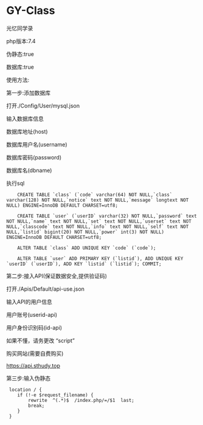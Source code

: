 # GY-Class
光忆同学录

php版本:7.4

伪静态:true

数据库:true

使用方法:
    
  第一步:添加数据库
  
  打开./Config/User/mysql.json
    
  输入数据库信息
      
   数据库地址(host)
   
   数据库用户名(username)
   
   数据库密码(password)
   
   数据库名(dbname)
        
  执行sql
  
        CREATE TABLE `class` (`code` varchar(64) NOT NULL,`class` varchar(128) NOT NULL,`notice` text NOT NULL,`message` longtext NOT NULL) ENGINE=InnoDB DEFAULT CHARSET=utf8;
        
        CREATE TABLE `user` (`userID` varchar(32) NOT NULL,`password` text NOT NULL,`name` text NOT NULL,`set` text NOT NULL,`userset` text NOT NULL,`classcode` text NOT NULL,`info` text NOT NULL,`self` text NOT NULL,`listid` bigint(20) NOT NULL,`power` int(3) NOT NULL) ENGINE=InnoDB DEFAULT CHARSET=utf8;
        
        ALTER TABLE `class` ADD UNIQUE KEY `code` (`code`);
        
        ALTER TABLE `user` ADD PRIMARY KEY (`listid`), ADD UNIQUE KEY `userID` (`userID`), ADD KEY `listid` (`listid`); COMMIT;
        
   第二步:接入API(保证数据安全,提供验证码)
   
   打开./Apis/Default/api-use.json
     
   输入API的用户信息
   
   用户账号(userid-api)
     
   用户身份识别码(id-api)
     
   如果不懂，请务更改 “script”
   
   购买网站(需要自费购买)
     
   https://api.sthudy.top
   
   第三步:输入伪静态
   
     location / { 
        if (!-e $request_filename) {
        	rewrite  ^(.*)$  /index.php/=/$1  last;
        	break;
        }
     }

